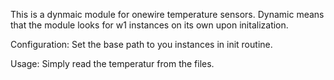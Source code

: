 This is a dynmaic module for onewire temperature sensors. Dynamic means that the module looks for w1 instances on its own upon initalization.

Configuration:
Set the base path to you instances in init routine.

Usage:
Simply read the temperatur from the files.
